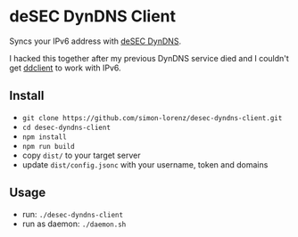 # deSEC DynDNS Client

Syncs your IPv6 address with [deSEC DynDNS](https://desec.io/).

I hacked this together after my previous DynDNS service died and I couldn't get [ddclient](https://github.com/ddclient/ddclient) to work with IPv6.

## Install

- `git clone https://github.com/simon-lorenz/desec-dyndns-client.git`
- `cd desec-dyndns-client`
- `npm install`
- `npm run build`
- copy `dist/` to your target server
- update `dist/config.jsonc` with your username, token and domains

## Usage

- run: `./desec-dyndns-client`
- run as daemon: `./daemon.sh`
